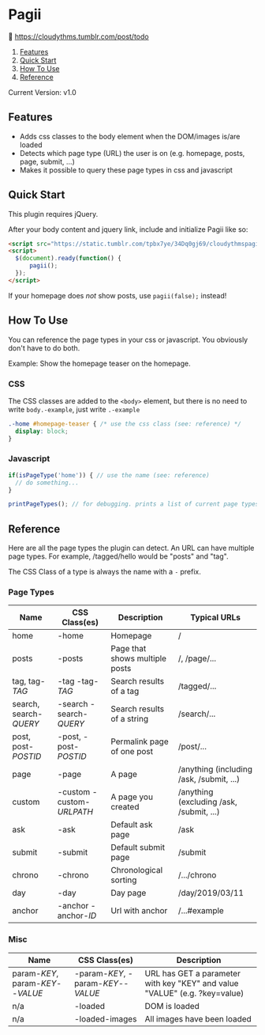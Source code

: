 # Pagii

:robot: https://cloudythms.tumblr.com/post/todo

1. [Features](#features)
1. [Quick Start](#quick-start)
1. [How To Use](#how-to-use)
1. [Reference](#reference)

Current Version: v1.0

## Features

- Adds css classes to the body element when the DOM/images is/are loaded
- Detects which page type (URL) the user is on (e.g. homepage, posts, page, submit, ...)
- Makes it possible to query these page types in css and javascript

## Quick Start

This plugin requires jQuery.

After your body content and jquery link, include and initialize Pagii like so: 

```html
<script src="https://static.tumblr.com/tpbx7ye/34Dq0gj69/cloudythmspagiiv1.js"></script>
<script>
  $(document).ready(function() {
      pagii();
  });
</script>
```

If your homepage does *not* show posts, use `pagii(false);` instead!

## How To Use

You can reference the page types in your css or javascript. You obviously don't have to do both.

Example: Show the homepage teaser on the homepage.

### CSS

The CSS classes are added to the `<body>` element, but there is no need to write `body.-example`, just write `.-example`

```css
.-home #homepage-teaser { /* use the css class (see: reference) */
  display: block;
}
```

### Javascript

```javascript
if(isPageType('home')) { // use the name (see: reference)
  // do something...
}

printPageTypes(); // for debugging. prints a list of current page types to the console.
```

## Reference

Here are all the page types the plugin can detect. An URL can have multiple page types. For example, /tagged/hello would be "posts" and "tag".

The CSS Class of a type is always the name with a `-` prefix.

### Page Types

Name | CSS Class(es) | Description | Typical URLs
---- | ------------- | ----------- | ------------
home | -home | Homepage | /
posts | -posts | Page that shows multiple posts | /, /page/...
tag, tag-*TAG* | -tag -tag-*TAG* | Search results of a tag | /tagged/...
search, search-*QUERY* | -search -search-*QUERY* | Search results of a string | /search/...
post, post-*POSTID* | -post, -post-*POSTID* | Permalink page of one post | /post/...
page | -page | A page | /anything (including /ask, /submit, ...)
custom | -custom -custom-*URLPATH* | A page you created | /anything (excluding /ask, /submit, ...)
ask | -ask | Default ask page | /ask
submit | -submit | Default submit page | /submit
chrono | -chrono | Chronological sorting | /.../chrono
day | -day | Day page | /day/2019/03/11
anchor | -anchor -anchor-*ID* | Url with anchor | /...#example

### Misc

Name | CSS Class(es) | Description
---- | ------------- | -----------
param-*KEY*, param-*KEY*--*VALUE* | -param-*KEY*, -param-*KEY*--*VALUE* | URL has GET a parameter with key "KEY" and value "VALUE" (e.g. ?key=value)
n/a | -loaded | DOM is loaded
n/a | -loaded-images | All images have been loaded
